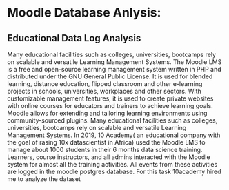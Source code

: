# Moodle Database Anlysis: 
## Educational Data Log Analysis 
Many educational facilities such as colleges, universities, bootcamps rely on scalable and versatile Learning Management Systems.  The Moodle LMS  is a free and open-source learning management system written in PHP and distributed under the GNU General Public License. It is used for blended learning, distance education, flipped classroom and other e-learning projects in schools, universities, workplaces and other sectors. With customizable management features, it is used to create private websites with online courses for educators and trainers to achieve learning goals. Moodle allows for extending and tailoring learning environments using community-sourced plugins.  Many educational facilities such as colleges, universities, bootcamps rely on scalable and versatile Learning Management Systems.   In 2019, 10 Academy( an educational company with the goal of rasing 10x datascientist in Africa) used the Moodle LMS to manage about 1000 students in their 6 months data science training. Learners, course instructors, and all admins interacted with the Moodle system for almost all the training activities. All events from these activities are logged in the moodle postgres database.  For this task 10academy hired me to analyze the dataset
